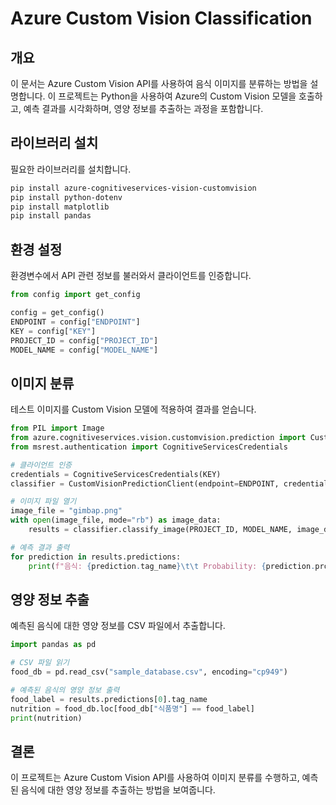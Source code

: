 # Azure Custom Vision Classification

## 개요
이 문서는 Azure Custom Vision API를 사용하여 음식 이미지를 분류하는 방법을 설명합니다. 이 프로젝트는 Python을 사용하여 Azure의 Custom Vision 모델을 호출하고, 예측 결과를 시각화하며, 영양 정보를 추출하는 과정을 포함합니다.

## 라이브러리 설치
필요한 라이브러리를 설치합니다.
```bash
pip install azure-cognitiveservices-vision-customvision
pip install python-dotenv
pip install matplotlib
pip install pandas
```

## 환경 설정
환경변수에서 API 관련 정보를 불러와서 클라이언트를 인증합니다.

```python
from config import get_config

config = get_config()
ENDPOINT = config["ENDPOINT"]
KEY = config["KEY"]
PROJECT_ID = config["PROJECT_ID"]
MODEL_NAME = config["MODEL_NAME"]
```

## 이미지 분류
테스트 이미지를 Custom Vision 모델에 적용하여 결과를 얻습니다.

```python
from PIL import Image
from azure.cognitiveservices.vision.customvision.prediction import CustomVisionPredictionClient
from msrest.authentication import CognitiveServicesCredentials

# 클라이언트 인증
credentials = CognitiveServicesCredentials(KEY)
classifier = CustomVisionPredictionClient(endpoint=ENDPOINT, credentials=credentials)

# 이미지 파일 열기
image_file = "gimbap.png"
with open(image_file, mode="rb") as image_data:
    results = classifier.classify_image(PROJECT_ID, MODEL_NAME, image_data)

# 예측 결과 출력
for prediction in results.predictions:
    print(f"음식: {prediction.tag_name}\t\t Probability: {prediction.probability:.2f}")
```

## 영양 정보 추출
예측된 음식에 대한 영양 정보를 CSV 파일에서 추출합니다.

```python
import pandas as pd

# CSV 파일 읽기
food_db = pd.read_csv("sample_database.csv", encoding="cp949")

# 예측된 음식의 영양 정보 출력
food_label = results.predictions[0].tag_name
nutrition = food_db.loc[food_db["식품명"] == food_label]
print(nutrition)
```

## 결론
이 프로젝트는 Azure Custom Vision API를 사용하여 이미지 분류를 수행하고, 예측된 음식에 대한 영양 정보를 추출하는 방법을 보여줍니다.
